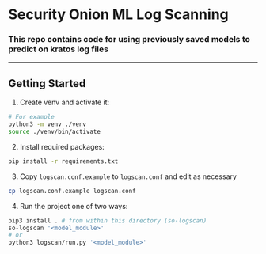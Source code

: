 # Security Onion ML Log Scanning

### This repo contains code for using previously saved models to predict on kratos log files

---
## Getting Started

1. Create venv and activate it:
```sh
# For example
python3 -m venv ./venv
source ./venv/bin/activate
```

2. Install required packages:
```sh
pip install -r requirements.txt
```

3. Copy `logscan.conf.example` to `logscan.conf` and edit as necessary
```sh
cp logscan.conf.example logscan.conf
```

4. Run the project one of two ways:
```sh
pip3 install . # from within this directory (so-logscan)
so-logscan '<model_module>'
# or
python3 logscan/run.py '<model_module>'
```
